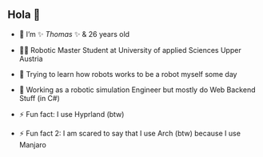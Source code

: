 ## Hola 👋

- 🔭 I’m ✨ _Thomas_ ✨ & 26 years old
- 👨‍🎓 Robotic Master Student at University of applied Sciences Upper Austria
- 🤖 Trying to learn how robots works to be a robot myself some day
- 🤔 Working as a robotic simulation Engineer but mostly do Web Backend Stuff (in C#)

- ⚡ Fun fact: I use Hyprland (btw)
- ⚡ Fun fact 2: I am scared to say that I use Arch (btw) because I use Manjaro
